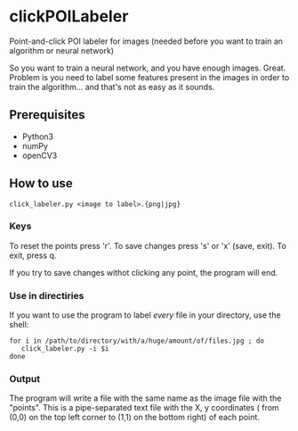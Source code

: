 # clickPOILabeler
Point-and-click POI labeler for images (needed before you want to train an algorithm or neural network)

So you want to train a neural network, and you have enough images. Great.
Problem is you need to label some features present in the images in order to train the algorithm... and that's not as easy as it sounds.

## Prerequisites

* Python3
* numPy
* openCV3

## How to use

```{bash}
click_labeler.py <image to label>.{png|jpg}
```
### Keys

To reset the points press 'r'.
To save changes press 's' or 'x' (save, exit).
To exit, press q.

If you try to save changes withot clicking any point, the program will end.

### Use in directiries

If you want to use the program to label *every* file in your directory, use the shell:

 ```{bash}
 for i in /path/to/directory/with/a/huge/amount/of/files.jpg ; do
    click_labeler.py -i $i
 done
 ```
 
### Output
The program will write a file with the same name as the image file with the "points".
This is a pipe-separated text file with the X, y coordinates ( from (0,0) on the top left corner to (1,1) on the bottom right) of each point.




